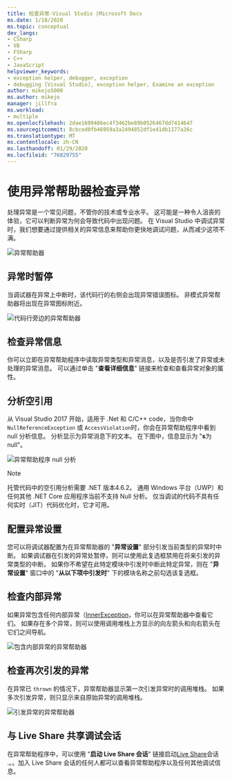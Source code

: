 ```yaml
---
title: 检查异常-Visual Studio |Microsoft Docs
ms.date: 1/18/2020
ms.topic: conceptual
dev_langs:
- CSharp
- VB
- FSharp
- C++
- JavaScript
helpviewer_keywords:
- exception helper, debugger, exception
- debugging [Visual Studio], exception helper, Examine an exception
author: mikejo5000
ms.author: mikejo
manager: jillfra
ms.workload:
- multiple
ms.openlocfilehash: 2dae1609486ec4f3462be89b0526467dd7414647
ms.sourcegitcommit: 8cbced0fb46959a3a2494852df1e41db1177a26c
ms.translationtype: MT
ms.contentlocale: zh-CN
ms.lasthandoff: 01/29/2020
ms.locfileid: "76829755"
---
```

# <a name="inspect-an-exception-using-the-exception-helper"></a>使用异常帮助器检查异常 

处理异常是一个常见问题，不管你的技术或专业水平。 这可能是一种令人沮丧的体验，它可以判断异常为何会导致代码中出现问题。 在 Visual Studio 中调试异常时，我们想要通过提供相关的异常信息来帮助你更快地调试问题，从而减少这项不满。

![异常帮助器](media/debugger-exception-helper-default.png)

## <a name="pause-on-the-exception"></a>异常时暂停
当调试器在异常上中断时，该代码行的右侧会出现异常错误图标。 非模式异常帮助器将出现在异常图标附近。

![代码行旁边的异常帮助器](media/debugger-exception-helper-locerror.png)

## <a name="inspect-exception-info"></a>检查异常信息
你可以立即在异常帮助程序中读取异常类型和异常消息，以及是否引发了异常或未处理的异常消息。 可以通过单击 "**查看详细信息**" 链接来检查和查看异常对象的属性。

## <a name="analyze-null-references"></a>分析空引用
从 Visual Studio 2017 开始，适用于 .Net 和 C/C++ code，当你命中 `NullReferenceException` 或 `AccessViolation`时，你会在异常帮助程序中看到 null 分析信息。 分析显示为异常消息下的文本。 在下图中，信息显示为 "**s**为 null"。

![异常帮助程序 null 分析](media/debugger-exception-helper-default.png)


> [!NOTE]
> 托管代码中的空引用分析需要 .NET 版本4.6.2。 通用 Windows 平台（UWP）和任何其他 .NET Core 应用程序当前不支持 Null 分析。 仅当调试的代码不具有任何实时（JIT）代码优化时，它才可用。

## <a name="configure-exception-settings"></a>配置异常设置 
您可以将调试器配置为在异常帮助器的 "**异常设置**" 部分引发当前类型的异常时中断。 如果调试器在引发的异常处暂停，则可以使用此复选框禁用在将来引发的异常类型的中断。 如果你不希望在此特定模块中引发时中断此特定异常，则在 "**异常设置**" 窗口中的 "**从以下项中引发时**" 下的模块名称之前勾选该复选框。 

## <a name="inspect-inner-exceptions"></a>检查内部异常 
如果异常包含任何内部异常（[InnerException](https://docs.microsoft.com/dotnet/api/system.exception.innerexception)，你可以在异常帮助器中查看它们。 如果存在多个异常，则可以使用调用堆栈上方显示的向左箭头和向右箭头在它们之间导航。

![包含内部异常的异常帮助器](media/debugger-exception-helper-innerexception.png)

## <a name="inspect-rethrown-exceptions"></a>检查再次引发的异常
在异常已 `thrown` 的情况下，异常帮助器显示第一次引发异常时的调用堆栈。 如果多次引发异常，则只显示来自原始异常的调用堆栈。

![引发异常的异常帮助器](media/debugger-exception-helper-innerexception.png)

## <a name="share-a-debug-session-with-live-share"></a>与 Live Share 共享调试会话
在异常帮助程序中，可以使用 "**启动 Live Share 会话**" 链接启动[Live Share](https://docs.microsoft.com/visualstudio/liveshare/)会话 .。。加入 Live Share 会话的任何人都可以查看异常帮助程序以及任何其他调试信息。
